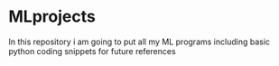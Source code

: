 # MLprojects
In this repository i am going to put all my ML programs including basic python coding snippets for future references
